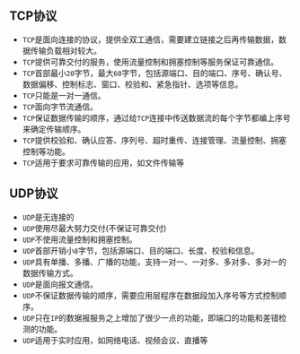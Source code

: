 ## TCP协议
* `TCP`是面向连接的协议，提供全双工通信，需要建立链接之后再传输数据，数据传输负载相对较大。
* `TCP`提供可靠交付的服务，使用流量控制和拥塞控制等服务保证可靠通信。
* `TCP`首部最小`20`字节，最大`60`字节，包括源端口、目的端口、序号、确认号、数据偏移、控制标志、窗口、校验和、紧急指针、选项等信息。
* `TCP`只能是一对一通信。
* `TCP`面向字节流通信。
* `TCP`保证数据传输的顺序，通过给`TCP`连接中传送数据流的每个字节都编上序号来确定传输顺序。
* `TCP`提供校验和、确认应答、序列号、超时重传、连接管理、流量控制、拥塞控制等功能。
* `TCP`适用于要求可靠传输的应用，如文件传输等


## UDP协议
* `UDP`是无连接的
* `UDP`使用尽最大努力交付(不保证可靠交付)
* `UDP`不使用流量控制和拥塞控制。
* `UDP`首部开销小`8`字节，包括源端口、目的端口、长度、校验和信息。
* `UDP`具有单播、多播、广播的功能，支持一对一、一对多、多对多、多对一的数据传输方式。
* `UDP`是面向报文通信。
* `UDP`不保证数据传输的顺序，需要应用层程序在数据段加入序号等方式控制顺序。
* `UDP`只在`IP`的数据报服务之上增加了很少一点的功能，即端口的功能和差错检测的功能。
* `UDP`适用于实时应用，如网络电话、视频会议、直播等

